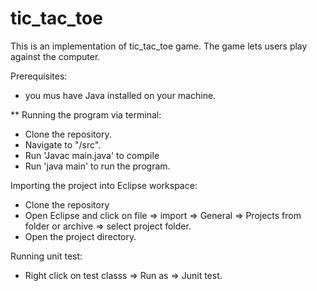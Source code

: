 # tic_tac_toe
This is an implementation of tic_tac_toe game. The game lets users play against the computer.

Prerequisites:
* you mus have Java installed on your machine.

** Running the program via terminal:
* Clone the repository.
* Navigate to "/src".
* Run 'Javac main.java' to compile 
* Run 'java main' to run the program.

Importing the project into Eclipse workspace:
* Clone the repository
* Open Eclipse and click on file => import => General => Projects from folder or archive => select project folder.
* Open the project directory.

Running unit test:
* Right click on test classs  => Run as => Junit test.
